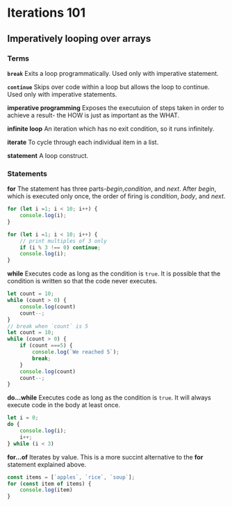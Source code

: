 # Iterations 101
## Imperatively looping over arrays

### Terms
**`break`**
Exits a loop programmatically. Used only with imperative statement.

**`continue`**
Skips over code within a loop but allows the loop to continue. Used only with imperative statements.

**imperative programming**
Exposes the executuion of steps taken in order to achieve a result- the HOW is just as important as the WHAT.

**infinite loop**
An iteration which has no exit condition, so it runs infinitely.

**iterate**
To cycle through each individual item in a list.

**statement**
A loop construct.

### Statements

**for**
The statement has three parts-_begin_,_condition_, and _next_. After _begin_, which is executed only once, the order of firing is _condition_, _body_, and _next_.

```javascript
for (let i =1; i < 10; i++) {
    console.log(i);
}
```

```javascript
for (let i =1; i < 10; i++) {
    // print multiples of 3 only
    if (i % 3 !== 0) continue;
    console.log(i);
}
```

**while**
Executes code as long as the condition is `true`. It is possible that the condition is written so that the code never executes.
```javascript
let count = 10;
while (count > 0) {
    console.log(count)
    count--;
} 
// break when `count` is 5
let count = 10;
while (count > 0) {
    if (count ===5) {
        console.log(`We reached 5`);
        break;
    }
    console.log(count)
    count--;
} 
```

**do...while**
Executes code as long as the condition is `true`. It will always execute code in the body at least once.
```javascript
let i = 0;
do {
    console.log(i);
    i++;
} while (i < 3)
```

**for...of**
Iterates by value. This is a more succint alternative to the **for** statement explained above.
```javascript
const items = [`apples`, `rice`, `soup`];
for (const item of items) {
    console.log(item)
}
```